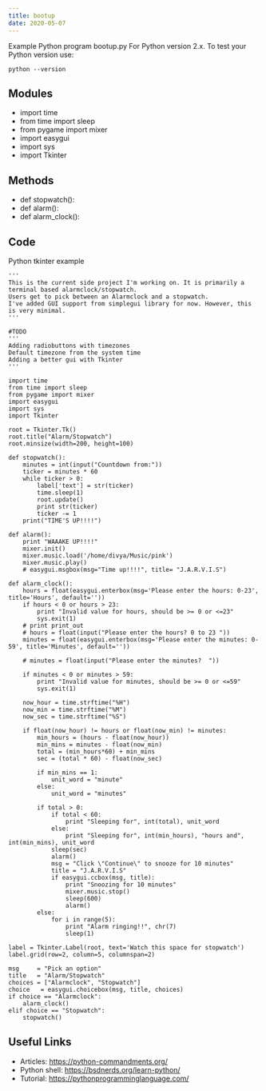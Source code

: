 ```yaml
---
title: bootup
date: 2020-05-07
---
```

Example Python program bootup.py
For Python version 2.x.
To test your Python version use:

    python --version

## Modules

* import time
* from time import sleep
* from pygame import mixer
* import easygui
* import sys
* import Tkinter

## Methods

* def stopwatch():
* def alarm():
* def alarm_clock():

## Code

Python tkinter example

    '''
    This is the current side project I'm working on. It is primarily a terminal based alarmclock/stopwatch.
    Users get to pick between an Alarmclock and a stopwatch.
    I've added GUI support from simplegui library for now. However, this is very minimal.
    '''
    
    #TODO
    '''
    Adding radiobuttons with timezones
    Default timezone from the system time
    Adding a better gui with Tkinter
    '''
    
    import time
    from time import sleep
    from pygame import mixer
    import easygui
    import sys
    import Tkinter
    
    root = Tkinter.Tk()
    root.title("Alarm/Stopwatch")
    root.minsize(width=200, height=100)
    
    def stopwatch():
    	minutes = int(input("Countdown from:"))
    	ticker = minutes * 60
    	while ticker > 0:
    		label['text'] = str(ticker)
    		time.sleep(1)
    		root.update()
    		print str(ticker)
    		ticker -= 1
    	print("TIME'S UP!!!!")
    
    def alarm():
    	print "WAAAKE UP!!!!"
    	mixer.init()
    	mixer.music.load('/home/divya/Music/pink')
    	mixer.music.play()
    	# easygui.msgbox(msg="Time up!!!!", title= "J.A.R.V.I.S")
    
    def alarm_clock():
    	hours = float(easygui.enterbox(msg='Please enter the hours: 0-23', title='Hours', default=''))
    	if hours < 0 or hours > 23:
    		print "Invalid value for hours, should be >= 0 or <=23"
    		sys.exit(1)	
    	# print print_out
    	# hours = float(input("Please enter the hours? 0 to 23 "))
    	minutes = float(easygui.enterbox(msg='Please enter the minutes: 0-59', title='Minutes', default=''))
    
    	# minutes = float(input("Please enter the minutes?  "))
    
    	if minutes < 0 or minutes > 59:
    		print "Invalid value for minutes, should be >= 0 or <=59"
    		sys.exit(1)
    
    	now_hour = time.strftime("%H")
    	now_min = time.strftime("%M")
    	now_sec = time.strftime("%S")
    
    	if float(now_hour) != hours or float(now_min) != minutes:
    		min_hours = (hours - float(now_hour))
    		min_mins = minutes - float(now_min)
    		total = (min_hours*60) + min_mins
    		sec = (total * 60) - float(now_sec)
    
    		if min_mins == 1:
    			unit_word = "minute"
    		else:
    			unit_word = "minutes"
    
    		if total > 0:
    			if total < 60:
    				print "Sleeping for", int(total), unit_word
    			else:
    				print "Sleeping for", int(min_hours), "hours and", int(min_mins), unit_word
    			sleep(sec)
    			alarm()
    			msg = "Click \"Continue\" to snooze for 10 minutes"
    			title = "J.A.R.V.I.S"
    			if easygui.ccbox(msg, title):
    				print "Snoozing for 10 minutes"
    				mixer.music.stop()
    				sleep(600)
    				alarm()
    		else:
    			for i in range(5):
    				print "Alarm ringing!!", chr(7)
    				sleep(1)
    				
    label = Tkinter.Label(root, text='Watch this space for stopwatch')
    label.grid(row=2, column=5, columnspan=2)
    
    msg     = "Pick an option"
    title   = "Alarm/Stopwatch"
    choices = ["Alarmclock", "Stopwatch"]
    choice   = easygui.choicebox(msg, title, choices)
    if choice == "Alarmclock":
    	alarm_clock()
    elif choice == "Stopwatch":
    	stopwatch()

## Useful Links

- Articles: https://python-commandments.org/
- Python shell: https://bsdnerds.org/learn-python/
- Tutorial: https://pythonprogramminglanguage.com/
